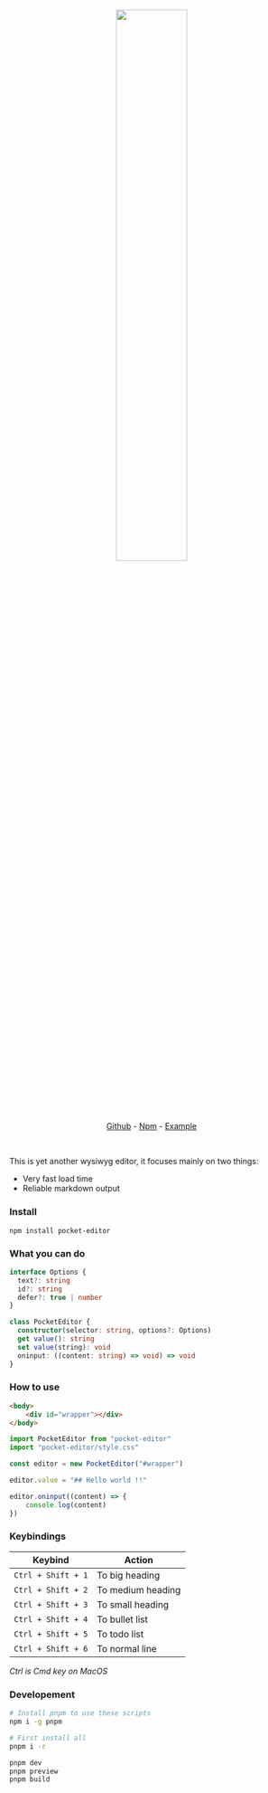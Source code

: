 <h3 align="center">
  <img src="https://raw.githubusercontent.com/victrme/pocket-editor/main/example/public/banner.png" width="50%" align="center" />
</h3>

<p align="center">
    <a href="https://github.com/victrme/pocket-editor">Github</a> - 
    <a href="https://www.npmjs.com/package/pocket-editor">Npm</a> - 
    <a href="https://pocketeditor.victr.me/">Example</a>
</p>

<br />

This is yet another wysiwyg editor, it focuses mainly on two things:

-   Very fast load time
-   Reliable markdown output

### Install

```
npm install pocket-editor
```

### What you can do

```ts
interface Options {
  text?: string
  id?: string
  defer?: true | number 
}

class PocketEditor {
  constructor(selector: string, options?: Options)
  get value(): string
  set value(string): void
  oninput: ((content: string) => void) => void
}
```

### How to use

```html
<body>
    <div id="wrapper"></div>
</body>
```

```ts
import PocketEditor from "pocket-editor"
import "pocket-editor/style.css"

const editor = new PocketEditor("#wrapper")

editor.value = "## Hello world !!"

editor.oninput((content) => {
    console.log(content)
})
```

### Keybindings

| Keybind            | Action            |
| ------------------ | ----------------- |
| `Ctrl + Shift + 1` | To big heading    |
| `Ctrl + Shift + 2` | To medium heading |
| `Ctrl + Shift + 3` | To small heading  |
| `Ctrl + Shift + 4` | To bullet list    |
| `Ctrl + Shift + 5` | To todo list      |
| `Ctrl + Shift + 6` | To normal line    |

_Ctrl is Cmd key on MacOS_

### Developement

```bash
# Install pnpm to use these scripts
npm i -g pnpm

# First install all
pnpm i -r

pnpm dev
pnpm preview
pnpm build
```
